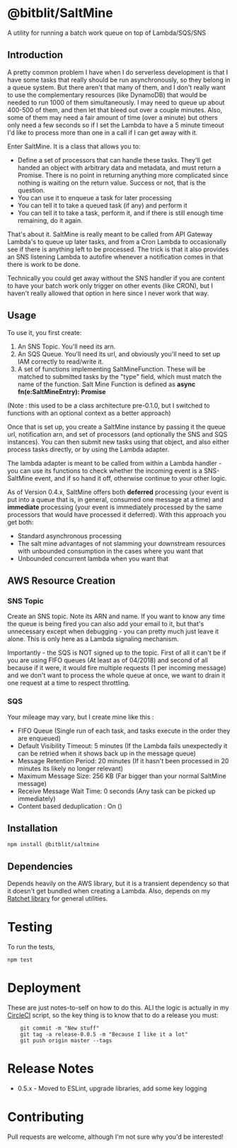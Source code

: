 # @bitblit/SaltMine

A utility for running a batch work queue on top of Lambda/SQS/SNS

## Introduction

A pretty common problem I have when I do serverless development is that I have some tasks that really
should be run asynchronously, so they belong in a queue system. But there aren't that many of them, and
I don't really want to use the complementary resources (like DynamoDB) that would be needed to run
1000 of them simultaneously. I may need to queue up about 400-500 of them, and then let that bleed
out over a couple minutes. Also, some of them may need a fair amount of time (over a minute) but others
only need a few seconds so if I set the Lambda to have a 5 minute timeout I'd like to process more
than one in a call if I can get away with it.

Enter SaltMine. It is a class that allows you to:

- Define a set of processors that can handle these tasks. They'll get handed an object with arbitrary
  data and metadata, and must return a Promise<boolean>. There is no point in returning anything more
  complicated since nothing is waiting on the return value. Success or not, that is the question.
- You can use it to enqueue a task for later processing
- You can tell it to take a queued task (if any) and perform it
- You can tell it to take a task, perform it, and if there is still enough time remaining, do it again.

That's about it. SaltMine is really meant to be called from API Gateway Lambda's to queue up later tasks,
and from a Cron Lambda to occasionally see if there is anything left to be processed. The trick is that it also
provides an SNS listening Lambda to autofire whenever a notification comes in that there is work to be done.

Technically you could get away without the SNS handler if you are content to have your batch work only
trigger on other events (like CRON), but I haven't really allowed that option in here since I never work
that way.

## Usage

To use it, you first create:

1. An SNS Topic. You'll need its arn.
2. An SQS Queue. You'll need its url, and obviously you'll need to set up IAM correctly to read/write it.
3. A set of functions implementing SaltMineFunction. These will be matched to submitted tasks by the
   "type" field, which must match the name of the function. Salt Mine Function is defined as
   **async fn(e:SaltMineEntry): Promise<boolean>**

(Note : this used to be a class architecture pre-0.1.0, but I switched to functions with an optional context as
a better approach)

Once that is set up, you create a SaltMine instance by passing it the queue url, notification arn, and
set of processors (and optionally the SNS and SQS instances). You can then submit new tasks using that
object, and also either process tasks directly, or by using the Lambda adapter.

The lambda adapter is meant to be called from within a Lambda handler - you can use its functions to
check whether the incoming event is a SNS-SaltMine event, and if so hand it off, otherwise continue to
your other logic.

As of Version 0.4.x, SaltMine offers both **deferred** processing (your event is put into a queue that
is, in general, consumed one message at a time) and **immediate** processing (your event is immediately
processed by the same processors that would have processed it deferred). With this approach you get both:

- Standard asynchronous processing
- The salt mine advantages of not slamming your downstream resources with unbounded consumption in the cases where
  you want that
- Unbounded concurrent lambda when you want that

## AWS Resource Creation

### SNS Topic

Create an SNS topic. Note its ARN and name. If you want to know any time the queue is being
fired you can also add your email to it, but that's unnecessary except when debugging - you can
pretty much just leave it alone. This is only here as a Lambda signaling mechanism.

Importantly - the SQS is NOT signed up to the topic. First of all it can't be if you are using
FIFO queues (At least as of 04/2018) and second of all because if it were, it would fire multiple
requests (1 per incoming message) and we don't want to process the whole queue at once, we want to
drain it one request at a time to respect throttling.

### SQS

Your mileage may vary, but I create mine like this :

- FIFO Queue (Single run of each task, and tasks execute in the order they are enqueued)
- Default Visibility Timeout: 5 minutes (If the Lambda fails unexpectedly it can be retried when it shows
  back up in the message queue)
- Message Retention Period: 20 minutes (If it hasn't been processed in 20 minutes its likely no longer relevant)
- Maximum Message Size: 256 KB (Far bigger than your normal SaltMine message)
- Receive Message Wait Time: 0 seconds (Any task can be picked up immediately)
- Content based deduplication : On ()

## Installation

`npm install @bitblit/saltmine`

## Dependencies

Depends heavily on the AWS library, but it is a transient dependency so that it doesn't get bundled when
creating a Lambda. Also, depends on my [Ratchet library](https://github.com/bitblit/Ratchet) for general
utilities.

# Testing

To run the tests,

`npm test`

# Deployment

These are just notes-to-self on how to do this. ALl the logic is actually in my
[CircleCI](https://circleci.com) script, so the key thing is to know that to do a
release you must:

```
    git commit -m "New stuff"
    git tag -a release-0.0.5 -m "Because I like it a lot"
    git push origin master --tags

```

# Release Notes

- 0.5.x - Moved to ESLint, upgrade libraries, add some key logging

# Contributing

Pull requests are welcome, although I'm not sure why you'd be interested!
